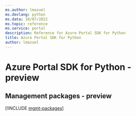 ```yaml
---
ms.author: lmazuel
ms.devlang: python
ms.data: 10/07/2022
ms.topic: reference
ms.service: portal
description: Reference for Azure Portal SDK for Python
title: Azure Portal SDK for Python
author: lmazuel
---
```

# Azure Portal SDK for Python - preview

## Management packages - preview
[!INCLUDE [mgmt-packages](portal-mgmt-index.md)]
